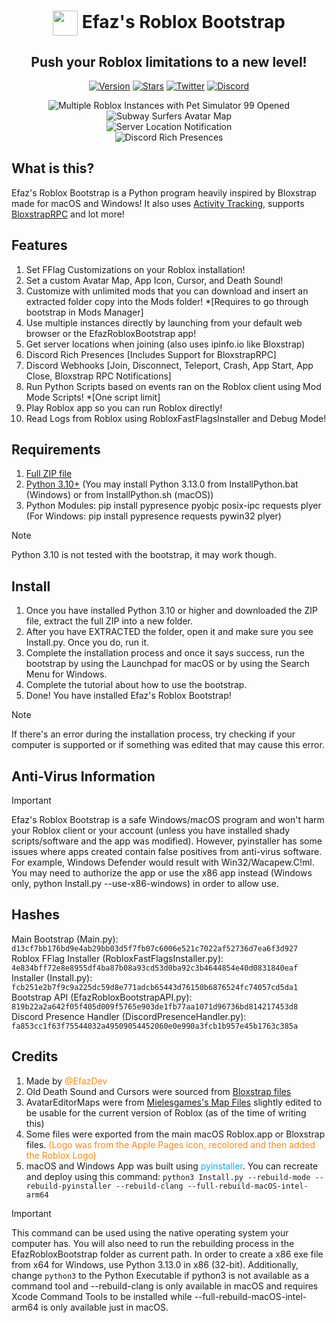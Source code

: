 <h1 align="center"><img align="center" src="https://github.com/EfazDev/roblox-bootstrap/blob/main/BootstrapImages/AppIcon.png?raw=true" width="40" height="40"> Efaz's Roblox Bootstrap</h1>
<h2 align="center">Push your Roblox limitations to a new level!</h2>
<p align="center">
    <a href="https://github.com/EfazDev/roblox-bootstrap/releases/latest"><img src="https://img.shields.io/github/v/release/EfazDev/roblox-bootstrap?color=7a39fb" alt="Version"></a>
    <a href="https://github.com/EfazDev/roblox-bootstrap"><img src="https://img.shields.io/github/stars/EfazDev/roblox-bootstrap?style=plastic&label=%E2%AD%90%20Stars&color=ffff00" alt="Stars"></a>    
    <a href="https://twitter.efaz.dev"><img src="https://img.shields.io/twitter/follow/EfazDev?style=social&labelColor=00ffff&color=00ffff" alt="Twitter"></a>
    <a href="https://discord.efaz.dev"><img src="https://img.shields.io/discord/1099350065560166543?logo=discord&logoColor=white&label=discord&color=4d3dff" alt="Discord"></a>    
</p>
<p align="center">
    <img align="center" src="https://github.com/EfazDev/roblox-bootstrap/blob/main/BootstrapImages/MultipleInstances.png?raw=true" alt="Multiple Roblox Instances with Pet Simulator 99 Opened">
    <br>
    <img align="center" src="https://github.com/EfazDev/roblox-bootstrap/blob/main/BootstrapImages/AvatarEditor.png?raw=true" alt="Subway Surfers Avatar Map">
    <br>
    <img align="center" src="https://github.com/EfazDev/roblox-bootstrap/blob/main/BootstrapImages/ServerLocations.png?raw=true" alt="Server Location Notification">
    <br>
    <img align="center" src="https://github.com/EfazDev/roblox-bootstrap/blob/main/BootstrapImages/DiscordPresences.png?raw=true" alt="Discord Rich Presences">
</p>

## What is this?
Efaz's Roblox Bootstrap is a Python program heavily inspired by Bloxstrap made for macOS and Windows! It also uses [Activity Tracking](https://github.com/pizzaboxer/bloxstrap/wiki/What-is-activity-tracking%3F), supports [BloxstrapRPC](https://github.com/pizzaboxer/bloxstrap/wiki/Integrating-Bloxstrap-functionality-into-your-game) and lot more!

## Features
1. Set FFlag Customizations on your Roblox installation!
2. Set a custom Avatar Map, App Icon, Cursor, and Death Sound!
3. Customize with unlimited mods that you can download and insert an extracted folder copy into the Mods folder! *[Requires to go through bootstrap in Mods Manager]
4. Use multiple instances directly by launching from your default web browser or the EfazRobloxBootstrap app!
5. Get server locations when joining (also uses ipinfo.io like Bloxstrap)
6. Discord Rich Presences [Includes Support for BloxstrapRPC]
7. Discord Webhooks [Join, Disconnect, Teleport, Crash, App Start, App Close, Bloxstrap RPC Notifications]
8. Run Python Scripts based on events ran on the Roblox client using Mod Mode Scripts! *[One script limit]
9. Play Roblox app so you can run Roblox directly!
10. Read Logs from Roblox using RobloxFastFlagsInstaller and Debug Mode!

## Requirements
1. [Full ZIP file](https://github.com/EfazDev/roblox-bootstrap/archive/refs/heads/main.zip)
2. [Python 3.10+](https://www.python.org/downloads/) (You may install Python 3.13.0 from InstallPython.bat (Windows) or from InstallPython.sh (macOS))
3. Python Modules: pip install pypresence pyobjc posix-ipc requests plyer (For Windows: pip install pypresence requests pywin32 plyer)
> [!NOTE]
> Python 3.10 is not tested with the bootstrap, it may work though.

## Install
1. Once you have installed Python 3.10 or higher and downloaded the ZIP file, extract the full ZIP into a new folder.
2. After you have EXTRACTED the folder, open it and make sure you see Install.py. Once you do, run it.
2. Complete the installation process and once it says success, run the bootstrap by using the Launchpad for macOS or by using the Search Menu for Windows.
3. Complete the tutorial about how to use the bootstrap.
4. Done! You have installed Efaz's Roblox Bootstrap!
> [!NOTE]
> If there's an error during the installation process, try checking if your computer is supported or if something was edited that may cause this error.

## Anti-Virus Information
> [!IMPORTANT]
> Efaz's Roblox Bootstrap is a safe Windows/macOS program and won't harm your Roblox client or your account (unless you have installed shady scripts/software and the app was modified). However, pyinstaller has some issues where apps created contain false positives from anti-virus software. For example, Windows Defender would result with Win32/Wacapew.C!ml. You may need to authorize the app or use the x86 app instead (Windows only, python Install.py --use-x86-windows) in order to allow use.

## Hashes
Main Bootstrap (Main.py): `d13cf7bb176bd9e4ab29bb03d5f7fb07c6006e521c7022af52736d7ea6f3d927`<br>
Roblox FFlag Installer (RobloxFastFlagsInstaller.py): `4e834bff72e8e8955df4ba87b08a93cd53d0ba92c3b4644854e40d0831840eaf`<br>
Installer (Install.py): `fcb251e2b7f9c9a225dc59d8e771adcb65443d76150b6876524fc74057cd5da1`<br>
Bootstrap API (EfazRobloxBootstrapAPI.py): `819b22a2a642f05f405d009f5765e903de1fb77aa1071d96736bd814217453d8`<br>
Discord Presence Handler (DiscordPresenceHandler.py): `fa853cc1f63f75544032a49509054452060e0e990a3fcb1b957e45b1763c385a`<br>

## Credits
1. Made by <span style="color:#FF8700">@EfazDev</span>
2. Old Death Sound and Cursors were sourced from <span style="color:#FF5FFF">[Bloxstrap files](https://github.com/pizzaboxer/bloxstrap)</span>
3. AvatarEditorMaps were from <span style="color:#FF00FF">[Mielesgames's Map Files](https://github.com/Mielesgames/RobloxAvatarEditorMaps)</span> slightly edited to be usable for the current version of Roblox (as of the time of writing this)
4. Some files were exported from the main macOS Roblox.app or Bloxstrap files. <span style="color:#FF8700">(Logo was from the Apple Pages icon, recolored and then added the Roblox Logo)</span>
5. macOS and Windows App was built using <span style="color:#00AFFF">pyinstaller</span>. You can recreate and deploy using this command: `python3 Install.py --rebuild-mode --rebuild-pyinstaller --rebuild-clang --full-rebuild-macOS-intel-arm64`
> [!IMPORTANT]
> This command can be used using the native operating system your computer has. You will also need to run the rebuilding process in the EfazRobloxBootstrap folder as current path. In order to create a x86 exe file from x64 for Windows, use Python 3.13.0 in x86 (32-bit). Additionally, change `python3` to the Python Executable if python3 is not available as a command tool and --rebuild-clang is only available in macOS and requires Xcode Command Tools to be installed while --full-rebuild-macOS-intel-arm64 is only available just in macOS.
